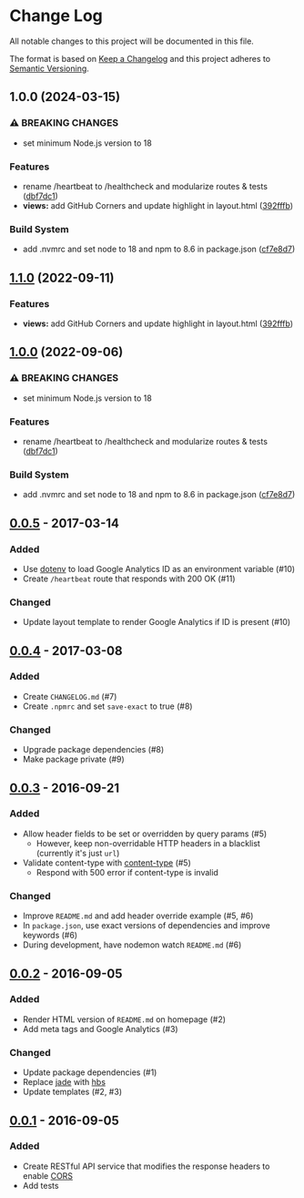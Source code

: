 # Change Log

All notable changes to this project will be documented in this file.

The format is based on [Keep a Changelog](http://keepachangelog.com) and this project adheres to [Semantic Versioning](http://semver.org).

## 1.0.0 (2024-03-15)


### ⚠ BREAKING CHANGES

* set minimum Node.js version to 18

### Features

* rename /heartbeat to /healthcheck and modularize routes & tests ([dbf7dc1](https://github.com/corsmirror/CORSmirror/commit/dbf7dc1c7f8a8a9e24227da8387ba8ec0d4acc95))
* **views:** add GitHub Corners and update highlight in layout.html ([392fffb](https://github.com/corsmirror/CORSmirror/commit/392fffbcd35a56de32e594f978282e5df3a46c24))


### Build System

* add .nvmrc and set node to 18 and npm to 8.6 in package.json ([cf7e8d7](https://github.com/corsmirror/CORSmirror/commit/cf7e8d7325e3d60f7d1332abc0596ba3dd4fd56e))

## [1.1.0](https://github.com/CORSmirror/CORSmirror/compare/v1.0.0...v1.1.0) (2022-09-11)


### Features

* **views:** add GitHub Corners and update highlight in layout.html ([392fffb](https://github.com/CORSmirror/CORSmirror/commit/392fffbcd35a56de32e594f978282e5df3a46c24))

## [1.0.0](https://github.com/CORSmirror/CORSmirror/compare/v0.0.5...v1.0.0) (2022-09-06)

### ⚠ BREAKING CHANGES

- set minimum Node.js version to 18

### Features

- rename /heartbeat to /healthcheck and modularize routes & tests ([dbf7dc1](https://github.com/CORSmirror/CORSmirror/commit/dbf7dc1c7f8a8a9e24227da8387ba8ec0d4acc95))

### Build System

- add .nvmrc and set node to 18 and npm to 8.6 in package.json ([cf7e8d7](https://github.com/CORSmirror/CORSmirror/commit/cf7e8d7325e3d60f7d1332abc0596ba3dd4fd56e))

## [0.0.5](https://github.com/CORSmirror/CORSmirror/compare/v0.0.4...v0.0.5) - 2017-03-14

### Added

- Use [dotenv](https://www.npmjs.com/package/dotenv) to load Google Analytics ID as an environment variable (#10)
- Create `/heartbeat` route that responds with 200 OK (#11)

### Changed

- Update layout template to render Google Analytics if ID is present (#10)

## [0.0.4](https://github.com/CORSmirror/CORSmirror/compare/v0.0.3...v0.0.4) - 2017-03-08

### Added

- Create `CHANGELOG.md` (#7)
- Create `.npmrc` and set `save-exact` to true (#8)

### Changed

- Upgrade package dependencies (#8)
- Make package private (#9)

## [0.0.3](https://github.com/CORSmirror/CORSmirror/compare/v0.0.2...v0.0.3) - 2016-09-21

### Added

- Allow header fields to be set or overridden by query params (#5)
  - However, keep non-overridable HTTP headers in a blacklist (currently it's just `url`)
- Validate content-type with [content-type](https://www.npmjs.com/package/content-type) (#5)
  - Respond with 500 error if content-type is invalid

### Changed

- Improve `README.md` and add header override example (#5, #6)
- In `package.json`, use exact versions of dependencies and improve keywords (#6)
- During development, have nodemon watch `README.md` (#6)

## [0.0.2](https://github.com/CORSmirror/CORSmirror/compare/v0.0.1...v0.0.2) - 2016-09-05

### Added

- Render HTML version of `README.md` on homepage (#2)
- Add meta tags and Google Analytics (#3)

### Changed

- Update package dependencies (#1)
- Replace [jade](https://github.com/jadejs/jade) with [hbs](https://github.com/pillarjs/hbs)
- Update templates (#2, #3)

## [0.0.1](https://github.com/CORSmirror/CORSmirror/tree/v0.0.1) - 2016-09-05

### Added

- Create RESTful API service that modifies the response headers to enable [CORS](https://github.com/expressjs/cors)
- Add tests
